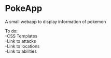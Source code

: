 # PokeApp
A small webapp to display information of pokemon

To do:
<br>
-CSS Templates
<br>
-Link to attacks
<br>
-Link to locations
<br>
-Link to abilities
